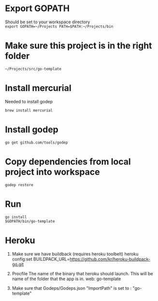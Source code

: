 
# Export GOPATH

Should be set to your workspace directory  
`export GOPATH=~/Projects PATH=$PATH:~/Projects/bin`

# Make sure this project is in the right folder

`~/Projects/src/go-template`

# Install mercurial

Needed to install godep

`brew install mercurial`

# Install godep

`go get github.com/tools/godep`

# Copy dependencies from local project into workspace

`godep restore`

# Run

`go install`  
`$GOPATH/bin/go-template`

# Heroku

1. Make sure we have buildback (requires heroku toolbelt)
heroku config:set BUILDPACK_URL=https://github.com/kr/heroku-buildpack-go.git

2. Procfile
The name of the binary that heroku should launch. This will be name of the folder that the app is in.
web: go-template

3. Make sure that Godeps/Godeps.json "ImportPath" is set to : "go-template"
